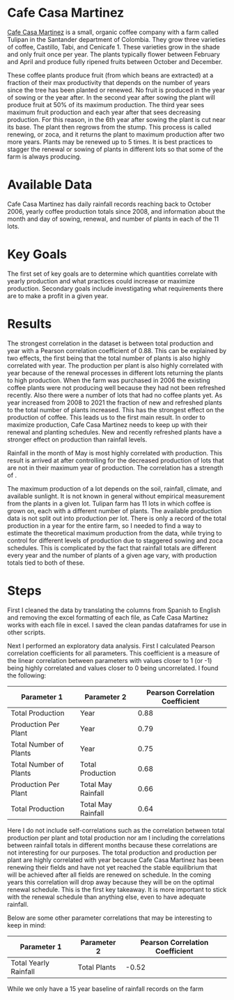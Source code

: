# Cafe Casa Martinez
[Cafe Casa Martinez](https://www.cafecasamartinez.com/) is a small, organic coffee company with a farm called Tulipan in the Santander department of Colombia. They grow three varieties of coffee, Castillo, Tabi, and Cenicafe 1. These varieties grow in the shade and only fruit once per year. The plants typically flower between February and April and produce fully ripened fruits between October and December.

These coffee plants produce fruit (from which beans are extracted) at a fraction of their max productivity that depends on the number of years since the tree has been planted or renewed. No fruit is produced in the year of sowing or the year after. In the second year after sowing the plant will produce fruit at 50% of its maximum production. The third year sees maximum fruit production and each year after that sees decreasing production. For this reason, in the 6th year after sowing the plant is cut near its base. The plant then regrows from the stump. This process is called renewing, or zoca, and it returns the plant to maximum production after two more years. Plants may be renewed up to 5 times. It is best practices to stagger the renewal or sowing of plants in different lots so that some of the farm is always producing.

# Available Data
Cafe Casa Martinez has daily rainfall records reaching back to October 2006, yearly coffee production totals since 2008, and information about the month and day of sowing, renewal, and number of plants in each of the 11 lots. 

# Key Goals
The first set of key goals are to determine which quantities correlate with yearly production and what practices could increase or maximize production. Secondary goals include investigating what requirements there are to make a profit in a given year. 

# Results
The strongest correlation in the dataset is between total production and year with a Pearson correlation coefficient of 0.88. This can be explained by two effects, the first being that the total number of plants is also highly correlated with year. The production per plant is also highly correlated with year because of the renewal processes in different lots returning the plants to high production. When the farm was purchased in 2006 the existing coffee plants were not producing well because they had not been refreshed recently. Also there were a number of lots that had no coffee plants yet. As year increased from 2008 to 2021 the fraction of new and refreshed plants to the total number of plants increased. This has the strongest effect on the production of coffee. This leads us to the first main result. In order to maximize production, Cafe Casa Martinez needs to keep up with their renewal and planting schedules. New and recently refreshed plants have a stronger effect on production than rainfall levels.

Rainfall in the month of May is most highly correlated with production. This result is arrived at after controlling for the decreased production of lots that are not in their maximum year of production. The correlation has a strength of .

The maximum production of a lot depends on the soil, rainfall, climate, and available sunlight. It is not known in general without empirical measurement from the plants in a given lot. Tulipan farm has 11 lots in which coffee is grown on, each with a different number of plants. The available production data is not split out into production per lot. There is only a record of the total production in a year for the entire farm, so I needed to find a way to estimate the theoretical maximum production from the data, while trying to control for different levels of production due to staggered sowing and zoca schedules. This is complicated by the fact that rainfall totals are different every year and the number of plants of a given age vary, with production totals tied to both of these.

# Steps
First I cleaned the data by translating the columns from Spanish to English and removing the excel formatting of each file, as Cafe Casa Martinez works with each file in excel. I saved the clean pandas dataframes for use in other scripts. 

Next I performed an exploratory data analysis. First I calculated Pearson correlation coefficients for all parameters. This coefficient is a measure of the linear correlation between parameters with values closer to 1 (or -1) being highly correlated and values closer to 0 being uncorrelated. I found the following:

| Parameter 1      | Parameter 2 | Pearson Correlation Coefficient |
| ---------------- | ----------- | ------------------------------- |
|  Total Production  |  Year  |  0.88 |
|  Production Per Plant  |  Year  |  0.79  |
|  Total Number of Plants  |  Year  |  0.75  |
|  Total Number of Plants  |  Total Production  |  0.68  |
|  Production Per Plant  |  Total May Rainfall  |  0.66  |
|  Total Production  |  Total May Rainfall  |  0.64  |

Here I do not include self-correlations such as the correlation between total production per plant and total production nor am I including the correlations between rainfall totals in different months because these correlations are not interesting for our purposes. The total production and production per plant are highly correlated with year because Cafe Casa Martinez has been renewing their fields and have not yet reached the stable equilibrium that will be achieved after all fields are renewed on schedule. In the coming years this correlation will drop away because they will be on the optimal renewal schedule. This is the first key takeaway. It is more important to stick with the renewal schedule than anything else, even to have adequate rainfall.

Below are some other parameter correlations that may be interesting to keep in mind:

| Parameter 1      | Parameter 2 | Pearson Correlation Coefficient |
| ---------------- | ----------- | ------------------------------- |
|  Total Yearly Rainfall  |  Total Plants  |  -0.52 |

While we only have a 15 year baseline of rainfall records on the farm 

